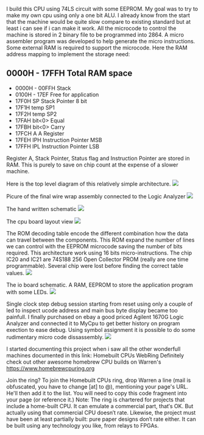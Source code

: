 I build this CPU using 74LS circuit with some EEPROM. My goal was to try to make my own cpu using only a one bit ALU. I already know from the start that the machine would be quite slow compare to existing standard but at least i can see if i can make it work.  All the microcode to control the machine is stored in 2 binary file to be programmed into 2864. A micro assembler program was developed to help generate the micro instructions. Some external RAM is required to support the microcode. Here the RAM address mapping to implement the storage need:

0000H - 17FFH Total RAM space
-----------------------------
* 0000H - 00FFH  Stack
* 0100H - 17EF   Free for application
* 17F0H SP		   Stack Pointer 8 bit
* 17F1H temp SP1
* 17F2H temp SP2
* 17FAH bit<0>	 Equal
* 17FBH bit<0>	 Carry
* 17FCH A		     A Register
* 17FEH IPH		   Instruction Pointer MSB
* 17FFH IPL		   Instruction Pointer LSB

Register A, Stack Pointer, Status flag and Instruction Pointer are stored in RAM. This is purely to save on chip count at the expense of a slower machine.

Here is the top level diagram of this relatively simple architecture.
![](topDiagram.jpg)

Picure of the final wire wrap assembly connected to the Logic Analyzer
![](cpuPicture1.jpg)

The hand written schematic
![](cpuSchematic.jpg)

The cpu board layout view
![](cpuBoardLayout.jpg)

The ROM decoding table encode the different combination how the data can travel between the components. This ROM expand the number of lines we can control with the EEPROM microcode saving the number of bits required. This architecture work using 16 bits micro-instructions. The chip IC20 and IC21 are 74S188 256 Open Collector PROM (really are one time programmable). Several chip were lost before finding the correct table values.
![](decoderRomTable.jpg)

The io board schematic. A RAM, EEPROM to store the application program with some LEDs.
![](ioSchematic.jpg)

Single clock step debug session starting from reset using only a couple of led to inspect ucode address and main bus byte display became too painfull. I finally purchased on ebay a good priced Agilent 1670G Logic Analyzer and connected it to MyCpu to get better history on program exection to ease debug. Using symbol assignment it is possible to do some rudimentary micro code dissassembly.
![](ucodeLogicAnalyzerDebug.jpg)

I started documenting this project when i saw all the other wonderfull machines documented in this link: Homebuilt CPUs WebRing
Definitely check out other awesome homebrew CPU builds on Warren's https://www.homebrewcpuring.org

Join the ring?
To join the Homebuilt CPUs ring, drop Warren a line (mail is obfuscated, you have to change [at] to @), mentioning your page's URL. He'll then add it to the list. You will need to copy this code fragment into your page (or reference it.)
Note: The ring is chartered for projects that include a home-built CPU. It can emulate a commercial part, that′s OK. But actually using that commercial CPU doesn′t rate. Likewise, the project must have been at least partially built: pure paper designs don′t rate either. It can be built using any technology you like, from relays to FPGAs.
